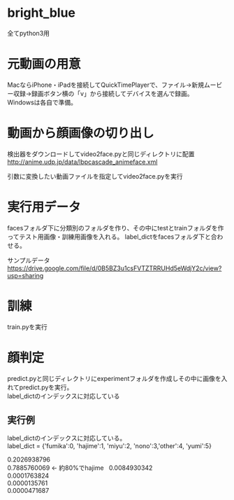 # bright_blue

全てpython3用

# 元動画の用意
MacならiPhone・iPadを接続してQuickTimePlayerで、ファイル→新規ムービー収録→録画ボタン横の「v」から接続してデバイスを選んで録画。  
Windowsは各自で準備。

# 動画から顔画像の切り出し
検出器をダウンロードしてvideo2face.pyと同じディレクトリに配置  
http://anime.udp.jp/data/lbpcascade_animeface.xml  
  
引数に変換したい動画ファイルを指定してvideo2face.pyを実行

# 実行用データ
facesフォルダ下に分類別のフォルダを作り、その中にtestとtrainフォルダを作ってテスト用画像・訓練用画像を入れる。
label_dictをfacesフォルダ下と合わせる。

サンプルデータ
https://drive.google.com/file/d/0B5BZ3u1csFVTZTRRUHd5eWdjY2c/view?usp=sharing


# 訓練
train.pyを実行

# 顔判定
predict.pyと同じディレクトリにexperimentフォルダを作成しその中に画像を入れてpredict.pyを実行。  
label_dictのインデックスに対応している


## 実行例

label_dictのインデックスに対応している。  
label_dict = {'fumika':0, 'hajime':1, 'miyu':2, 'nono':3,'other':4, 'yumi':5}  
  
0.2026938796  
0.7885760069 ← 約80%でhajime  
0.0084930342  
0.0001763824  
0.0000135761  
0.0000471687
